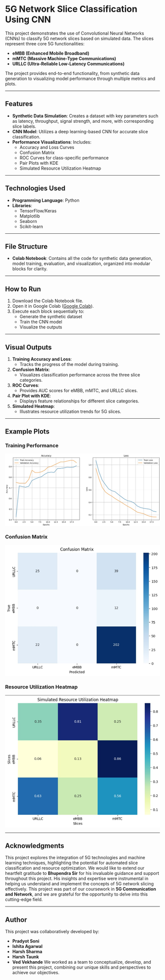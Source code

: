 # 5G Network Slice Classification Using CNN  

This project demonstrates the use of Convolutional Neural Networks (CNNs) to classify 5G network slices based on simulated data. The slices represent three core 5G functionalities:  
- **eMBB (Enhanced Mobile Broadband)**  
- **mMTC (Massive Machine-Type Communications)**  
- **URLLC (Ultra-Reliable Low-Latency Communications)**  

The project provides end-to-end functionality, from synthetic data generation to visualizing model performance through multiple metrics and plots.  

---

## Features  
- **Synthetic Data Simulation**: Creates a dataset with key parameters such as latency, throughput, signal strength, and more, with corresponding slice labels.  
- **CNN Model**: Utilizes a deep learning-based CNN for accurate slice classification.  
- **Performance Visualizations**: Includes:  
  - Accuracy and Loss Curves  
  - Confusion Matrix  
  - ROC Curves for class-specific performance  
  - Pair Plots with KDE  
  - Simulated Resource Utilization Heatmap  

---

## Technologies Used  
- **Programming Language**: Python  
- **Libraries**:  
  - TensorFlow/Keras  
  - Matplotlib  
  - Seaborn  
  - Scikit-learn  

---

## File Structure  
- **Colab Notebook**: Contains all the code for synthetic data generation, model training, evaluation, and visualization, organized into modular blocks for clarity.  

---

## How to Run  
1. Download the Colab Notebook file.  
2. Open it in Google Colab ([Google Colab](https://colab.research.google.com/drive/1YXNBPb4X7P7UnYur0wBrKWtmH7uH2Yz_?usp=sharing)).  
3. Execute each block sequentially to:  
   - Generate the synthetic dataset  
   - Train the CNN model  
   - Visualize the outputs  

---

## Visual Outputs  
1. **Training Accuracy and Loss**:  
   - Tracks the progress of the model during training.  
2. **Confusion Matrix**:  
   - Visualizes classification performance across the three slice categories.  
3. **ROC Curves**:  
   - Provides AUC scores for eMBB, mMTC, and URLLC slices.  
4. **Pair Plot with KDE**:  
   - Displays feature relationships for different slice categories.  
5. **Simulated Heatmap**:  
   - Illustrates resource utilization trends for 5G slices.  

---

## Example Plots  
### Training Performance  
![Accuracy and Loss Example](https://github.com/pradyot29/Deep-Learning-Based-Framework-for-Network-Slice-Optimization-in-5G-Networks/blob/main/accuracy-loss.jpg)

### Confusion Matrix  
![Confusion Matrix Example](https://github.com/pradyot29/Deep-Learning-Based-Framework-for-Network-Slice-Optimization-in-5G-Networks/blob/main/confusion-matrix.jpg)

### Resource Utilization Heatmap  
![Heatmap Example](https://github.com/pradyot29/Deep-Learning-Based-Framework-for-Network-Slice-Optimization-in-5G-Networks/blob/main/heatmap.jpg)

---

## Acknowledgments  
This project explores the integration of 5G technologies and machine learning techniques, highlighting the potential for automated slice classification and resource optimization.
We would like to extend our heartfelt gratitude to **Bhupendra Sir** for his invaluable guidance and support throughout this project. His insights and expertise were instrumental in helping us understand and implement the concepts of 5G network slicing effectively. This project was part of our coursework in **5G Communication and Network**, and we are grateful for the opportunity to delve into this cutting-edge field.

---

## Author  
This project was collaboratively developed by:

- **Pradyot Soni**  
- **Ishita Agarwal**  
- **Harsh Sharma**  
- **Harsh Taunk**  
- **Ved Vekhande**
We worked as a team to conceptualize, develop, and present this project, combining our unique skills and perspectives to achieve our objectives.
